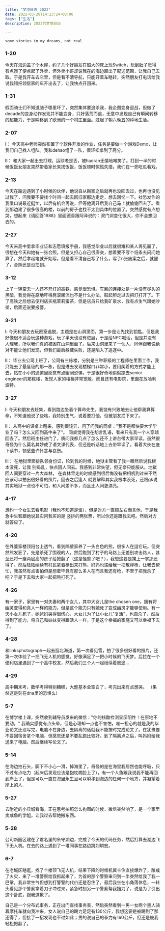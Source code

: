 ```yaml
---
title: "梦境日志 2022"
date: 2022-03-20T14:23:24+08:00
tags: ["生活"]
description: 2022的梦境日记

---
```



`some stories in my dreams, not real`

### 1-20
今天在海边盖了个木屋，约了几个好朋友在超大的床上玩Switch，玩到肚子觉得有点饿了便点起了外卖，但外卖小哥却说我在的海边超出了配送范围，让我自己去取。于是我开车去店里，但是看不清导航，只能开着车瞎转，突然朋友打电话给我说我错把领居家的车开出去了，让我快点开回来。

### 1-31
假面骑士们不知道脑子哪里坏了，突然集体要追杀我，我企图变身迎战，但做了decade的变身动作发现并不能变身，只好落荒而逃，无意中发现自己有瞬间转移的超能力，于是瞬移到了欧洲的一个村庄里面。过起了朝六晚五的种地生活。


### 2-07
Ⅰ：
今天高中老师突然布置了个软件开发的作业，任务是要做一个游戏Demo，让我们自己找人组队。我和dehao组了一队，很轻松拿到了高分。

Ⅱ：
和大家一起出去打球。运球老是丢，被haoran无情地嘲笑了。打到一半的时候饭饭女朋友突然带着家长来找饭饭，饭饭顿时惊慌失措，我们在一旁吃瓜看戏。


### 2-13
今天在路边遇到了小时候的伙伴，他说自从搬家之后就再也没回去过，也再也没见过我了，问我要不要找个时间一起去回旧家那边走走，想去回忆一下。社恐发作的我借口说最近挺忙，以后有机会再说，但等他离开后我自己马上就偷偷回去了。看到那边建了很多很高的楼，以前的房子也找不太到具体的位置了。突然感觉有点想哭，想起来《请回答1988》里面德善跟阿泽说的：双门洞变化很大，你不会想回去的。

### 2-27
今天来高中里拿毕业证和志愿填报手册，我感觉毕业以后就很难和某人再见面了，很想在今天和她有一张合照，但是又担心自己很唐突，想着要不写个纸条去问问她算了，然后拿起笔就开始写，但是看不清自己写了什么，写了n张废案之后，就醒了，合照还是没拍到。

### 3-12
上了一辆空无一人还不开灯的高铁，感觉很恐惧。车厢的连接处是一片没有尽头的黑暗，我觉得在原地吓得屁滚尿流也不是什么办法，鼓起胆走过去把灯打开了。下了高铁之后想去便利店买瓶茉莉蜜茶，但是店员只给我矿泉水，我有点生气跟她吵架，后面还说要报警。

### 3-21

Ⅰ:
今天和朋友去玩密室逃脱，主题是在山洞里面，第一步是让先找到钥匙，但是我好像很不适合玩这种游戏，玩了半天也没有进展，于是给NPC喊话，但是并没有人理我，所以我们真的被困在山洞里面了。后来山洞里来了一伙人，同伴跟我说绝对不能让他们发现，但我们最后躲藏失败，还是陷入了追逐中。

Ⅱ：
毕业去公司上班了，公司有三栋楼，分别是三种职级的工程师在里面工作，我只能去了最低级的那一栋，但是进去发现楼梯口非常小，要用爬着的方式才能上去，钻在小小的通道里感觉有点幽闭恐惧，于是很好奇地偷偷跑去senior engineer的那栋楼，发现人家的楼梯非常宽敞，而且还有电影院，里面在放哈利波特。

### 3-27

Ⅰ:
今天和朋友去赶集，看到路边坐着个算命先生，我饶有兴致地去让他帮我算算命，不知道他说了些啥，我特别生气，说着要打他，但被朋友拦下来了。

Ⅱ：
从高中的课桌上醒来，感到很诧异，问了问我的同桌："我不是都快要大学毕业了吗？怎么又回到高中来了"。
同桌觉得我在胡言乱语，看来只有我一个人穿越回去了。然后班主任进门了，质问我都几点了怎么还不上讲台带大家早读。虽然很奇怪为什么莫名其妙成了语文课代表，但还是听话地上去带早读了。看着大伙在底下读书，顿感些许怀念与哀伤。

Ⅲ：
在地狱里面排队领身份证，轮到我的时候，地狱主管看了我一眼然后说我根本没死，让我
别捣乱，快点回人间去。我感到非常失望，但无奈只能服从。地狱回人间要穿过一片大森林，
在森林里走的时候感到很后悔没有把相机到过来不然应该可以拍出很好看的照片。回去之后逢人
就要解释其实我根本没死，还跟gk说其实地狱一点也不可怕，和人间差不多，而且比人间更漂亮。

### 4-17
想约一个女生去看电影（我也不知道是谁），但是对方一直顾左右而言他，于是我急中生智跟她说其实问我买的是
竖排的两张票，所以你还是跟我去吧。然后对方就答应了。

### 4-20
在外婆家楼顶阳台上透气，看到隔壁家养了一头白色的熊，很多人在逗它玩。但突然熊发狂了，先是杀死了围观的人，然后跑到了村子的马路上无差别攻击路人，甚至还将一座两层高的房子给掀翻了（这是怪兽了吧？），我想这要是挨上一掌那还得了。然后陆陆续续有村民拿着枪出来打熊，妈妈也递给我一把散弹枪，让我去帮忙，我虽然有点害怕但是想着毕竟有那么多人在而且我还有枪，不至于把我杀了吧？于是下去和大家一起把熊打死了。

### 4-26
有一家子，家里有一对夫妻和两个女儿，其中大女儿是the chosen one，拥有将幽灵变得和真人一样的能力，但是这个能力只有她死了变成幽灵才能够使用。有一天小女儿死了，她爸妈哭得很伤心，大女儿为了让小女儿"复活"，也自杀了，然后得到了能力，将自己和妹妹变得跟活人一样。于是这个幸福的家庭又可以幸福下去了。

### 4-28
和linksphotograph一起去逛北海道，第一次看见雪，拍了很多很好看的照片，还第一次体验了一把飞无人机的感觉，好像满足了一把小时候的飞天梦。后拉在一个便利店里遇到了一个高中校友，然后我们三个人一起继续着旅途...

### 4-29
高中期末考，数学考得特别糟糕，大题基本全空白了，考完出来有点想哭。  （果然这是刻在dna里的恐惧么）

### 5-7
在博学楼上课，突然收到辅导员发来的微信："你的核酸检测显示阳性！在原地不要动。" 我确实感觉有点头晕，但是心理却一点也不害怕，唯一担心的就是我的毕业论文还没写完，电脑不在身边，去隔离的话就我不能按时完成论文了。在犹豫要不要回宿舍拿个电脑，但感觉还是不要乱跑比较好。到了隔离点之后，叫妈妈给我送来了电脑，然后继续写论文了。

### 5-14
在海边拍石头，脚下不小心一滑，掉海里了，奇怪的是在海里我居然也能呼吸，只不过有点吃力（起床后发现应该是抱枕糊脸上了），有一个人鱼跟我说我不能再回到岸上了，但是可以一直在海里永生且可以瞬移到海边的任何一个地方，并凝望着岸上的人.

### 5-27
去附近的小县城看海，正在思考拍照怎么构图的时候，微信突然响了，是一个家里卖咸鱼的学姐，让我过去帮她搬东西。

### 5-28
公司新园区建在了君名里的糸守湖边，完成了今天的代码任务，然后打算去湖边飞下无人机。在去的路上遇到了一堆同事在路边跳刘畊宏。

### 6-7
在老城区瞎逛，找了个楼顶飞无人机，结果下降的时候机翼卡住直接爆炸了，酿成了火灾，来了一堆警察给我抓起来了，为首的那个警察审问到一半突然给我了我一巴掌，我非常生气但想到打警警的代价还是忍住了，最后我坐在小角落休息，一转头看见那个警察拿着刀子冲过来，紧急时刻另一个警察帮我挡刀了，说是为了引出这个卧底，跟我道歉了。

自己是一个分布式事务，正在出门查找事务表，然后突然看到一男一女两个黑人骑着摩托车就向我冲来，女人说自己的踢力足足有130公斤，我想这要是被踢到了那还得了，但接了一招发现也不过如此；男的说自己的拳力有160公斤，但还是被我轻松掀翻了。
